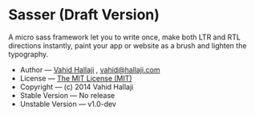 # Sasser (Draft Version)

A micro sass framework let you to write once, make both LTR and RTL directions 
instantly, paint your app or website as a brush and lighten the typography.

* Author — [Vahid Hallaji](http://hallaji.com) , <vahid@hallaji.com>
* License — [The MIT License (MIT)](LICENSE)
* Copyright — (c) 2014 Vahid Hallaji
* Stable Version — No release
* Unstable Version — v1.0-dev